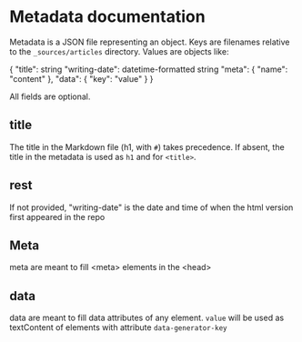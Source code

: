 # Metadata documentation

Metadata is a JSON file representing an object.
Keys are filenames relative to the `_sources/articles` directory.
Values are objects like:

{
    "title": string
    "writing-date": datetime-formatted string
    "meta": {
        "name": "content"
    },
    "data": {
        "key": "value"
    }
}

All fields are optional.

## title

The title in the Markdown file (h1, with `#`) takes precedence.
If absent, the title in the metadata is used as `h1` and for `<title>`.

## rest

If not provided, "writing-date" is the date and time of when the html version first appeared in the repo

## Meta

meta are meant to fill &lt;meta> elements in the &lt;head>

## data

data are meant to fill data attributes of any element. `value` will be used as textContent of elements with attribute
`data-generator-key`